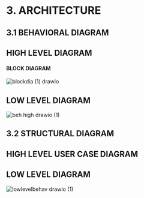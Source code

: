 # 3. ARCHITECTURE
## 3.1 BEHAVIORAL DIAGRAM
## HIGH LEVEL DIAGRAM
#### BLOCK DIAGRAM
![blockdia (1) drawio](https://user-images.githubusercontent.com/98818008/157805694-ef33daaf-6844-4869-a2c6-a1d666d452fa.png)



## LOW LEVEL DIAGRAM
![beh high drawio (1)](https://user-images.githubusercontent.com/98818008/157800003-1ca0be9a-f1b7-460b-8d04-6bda3cc4a0d0.png)

## 3.2 STRUCTURAL DIAGRAM
## HIGH LEVEL USER CASE DIAGRAM


## LOW LEVEL DIAGRAM
![lowlevelbehav drawio (1)](https://user-images.githubusercontent.com/98818008/157803519-95f9873d-291c-41cc-9e81-245d2146d292.png)

